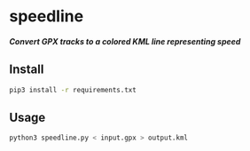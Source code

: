 # speedline
##### Convert GPX tracks to a colored KML line representing speed

## Install
```bash
pip3 install -r requirements.txt
```

## Usage

```bash
python3 speedline.py < input.gpx > output.kml
```
